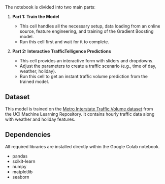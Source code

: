 The notebook is divided into two main parts:

1.  **Part 1: Train the Model**
    *   This cell handles all the necessary setup, data loading from an online source, feature engineering, and training of the Gradient Boosting model.
    *   Run this cell first and wait for it to complete.

2.  **Part 2: Interactive TrafficTelligence Predictions**
    *   This cell provides an interactive form with sliders and dropdowns.
    *   Adjust the parameters to create a traffic scenario (e.g., time of day, weather, holiday).
    *   Run this cell to get an instant traffic volume prediction from the trained model.

## Dataset

This model is trained on the [Metro Interstate Traffic Volume dataset](https://archive.ics.uci.edu/ml/datasets/Metro+Interstate+Traffic+Volume) from the UCI Machine Learning Repository. It contains hourly traffic data along with weather and holiday features.

## Dependencies

All required libraries are installed directly within the Google Colab notebook.
- pandas
- scikit-learn
- numpy
- matplotlib
- seaborn
